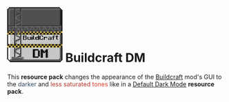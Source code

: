 # ![logo](https://github.com/Kostya0Sim/Buildcraft-DM/blob/main/pack.png) Buildcraft DM
This __resource pack__ changes the appearance of the [Buildcraft](https://www.curseforge.com/minecraft/mc-mods/buildcraft) mod's GUI to the <span style="color: #34495e;">darker </span> and <span style="color: #ba372a;">less saturated</span> <span style="color: #e03e2d;">tones </span> like in a [Default Dark Mode](https://www.curseforge.com/minecraft/texture-packs/default-dark-mode) __resource pack__.
